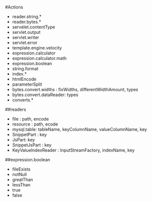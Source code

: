 
#Actions
* reader.string.*
* reader.bytes.*
* servelet.contentType
* servlet.output
* servlet.writer
* servlet.error
* template.engine.velocity
* expression.calculator
* expression.calculator.math
* expression.boolean
* string.format
* index.*
* htmlEncode
* parameterSplit
* bytes.convert.widths : fixWidths, differentWidthAmount, types
* bytes.convert.dataReader: types
* converts.*

##readers
* file : path, encode
* resource : path, ecode
* mysql.table: tableName, keyColumnName, valueColumnName, key
* SnippetPart : key
* JsPart: key
* SnippetJsPart : key
* KeyValueIndexReader : InputStreamFactory, indexName, key

##expression.boolean
* fileExists
* notNull
* greatThan
* lessThan
* true
* false


